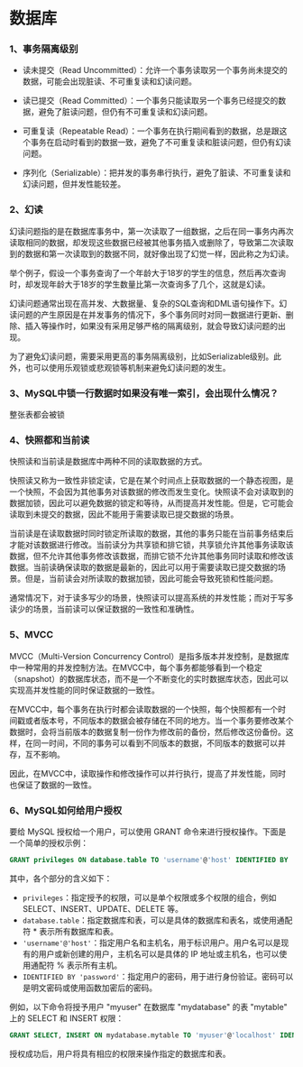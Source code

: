 # 数据库

### 1、事务隔离级别

- 读未提交（Read Uncommitted）：允许一个事务读取另一个事务尚未提交的数据，可能会出现脏读、不可重复读和幻读问题。

- 读已提交（Read Committed）：一个事务只能读取另一个事务已经提交的数据，避免了脏读问题，但仍有不可重复读和幻读问题。

- 可重复读（Repeatable Read）：一个事务在执行期间看到的数据，总是跟这个事务在启动时看到的数据一致，避免了不可重复读和脏读问题，但仍有幻读问题。

- 序列化（Serializable）：把并发的事务串行执行，避免了脏读、不可重复读和幻读问题，但并发性能较差。

### 2、幻读

幻读问题指的是在数据库事务中，第一次读取了一组数据，之后在同一事务内再次读取相同的数据，却发现这些数据已经被其他事务插入或删除了，导致第二次读取到的数据和第一次读取到的数据不同，就好像出现了幻觉一样，因此称之为幻读。

举个例子，假设一个事务查询了一个年龄大于18岁的学生的信息，然后再次查询时，却发现年龄大于18岁的学生数量比第一次查询多了几个，这就是幻读。

幻读问题通常出现在高并发、大数据量、复杂的SQL查询和DML语句操作下。幻读问题的产生原因是在并发事务的情况下，多个事务同时对同一数据进行更新、删除、插入等操作时，如果没有采用足够严格的隔离级别，就会导致幻读问题的出现。

为了避免幻读问题，需要采用更高的事务隔离级别，比如Serializable级别。此外，也可以使用乐观锁或悲观锁等机制来避免幻读问题的发生。

### 3、MySQL中锁一行数据时如果没有唯一索引，会出现什么情况？

整张表都会被锁

### 4、快照都和当前读

快照读和当前读是数据库中两种不同的读取数据的方式。

快照读又称为一致性非锁定读，它是在某个时间点上获取数据的一个静态视图，是一个快照，不会因为其他事务对该数据的修改而发生变化。快照读不会对读取到的数据加锁，因此可以避免数据的锁定和等待，从而提高并发性能。但是，它可能会读取到未提交的数据，因此不能用于需要读取已提交数据的场景。

当前读是在读取数据时同时锁定所读取的数据，其他的事务只能在当前事务结束后才能对该数据进行修改。当前读分为共享锁和排它锁，共享锁允许其他事务读取该数据，但不允许其他事务修改该数据，而排它锁不允许其他事务同时读取和修改该数据。当前读确保读取的数据是最新的，因此可以用于需要读取已提交数据的场景。但是，当前读会对所读取的数据加锁，因此可能会导致死锁和性能问题。

通常情况下，对于读多写少的场景，快照读可以提高系统的并发性能；而对于写多读少的场景，当前读可以保证数据的一致性和准确性。

### 5、MVCC

MVCC（Multi-Version Concurrency Control）是指多版本并发控制，是数据库中一种常用的并发控制方法。在MVCC中，每个事务都能够看到一个稳定（snapshot）的数据库状态，而不是一个不断变化的实时数据库状态，因此可以实现高并发性能的同时保证数据的一致性。

在MVCC中，每个事务在执行时都会读取数据的一个快照，每个快照都有一个时间戳或者版本号，不同版本的数据会被存储在不同的地方。当一个事务要修改某个数据时，会将当前版本的数据复制一份作为修改前的备份，然后修改这份备份。这样，在同一时间，不同的事务可以看到不同版本的数据，不同版本的数据可以并存，互不影响。

因此，在MVCC中，读取操作和修改操作可以并行执行，提高了并发性能，同时也保证了数据的一致性。

### 6、MySQL如何给用户授权

要给 MySQL 授权给一个用户，可以使用 GRANT 命令来进行授权操作。下面是一个简单的授权示例：

```sql
GRANT privileges ON database.table TO 'username'@'host' IDENTIFIED BY 'password';
```

其中，各个部分的含义如下：
- `privileges`：指定授予的权限，可以是单个权限或多个权限的组合，例如 SELECT、INSERT、UPDATE、DELETE 等。
- `database.table`：指定数据库和表，可以是具体的数据库和表名，或使用通配符 * 表示所有数据库和表。
- `'username'@'host'`：指定用户名和主机名，用于标识用户。用户名可以是现有的用户或新创建的用户，主机名可以是具体的 IP 地址或主机名，也可以使用通配符 % 表示所有主机。
- `IDENTIFIED BY 'password'`：指定用户的密码，用于进行身份验证。密码可以是明文密码或使用函数加密后的密码。

例如，以下命令将授予用户 "myuser" 在数据库 "mydatabase" 的表 "mytable" 上的 SELECT 和 INSERT 权限：

```sql
GRANT SELECT, INSERT ON mydatabase.mytable TO 'myuser'@'localhost' IDENTIFIED BY 'mypassword';
```

授权成功后，用户将具有相应的权限来操作指定的数据库和表。